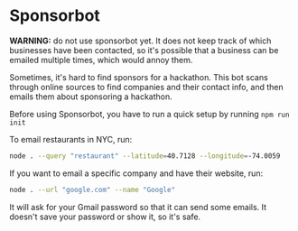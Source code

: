 # Sponsorbot

**WARNING:** do not use sponsorbot yet. It does not keep track of which businesses have been
contacted, so it's possible that a business can be emailed multiple times, which would annoy them.

Sometimes, it's hard to find sponsors for a hackathon. This bot scans through online sources to
find companies and their contact info, and then emails them about sponsoring a hackathon.

Before using Sponsorbot, you have to run a quick setup by running `npm run init`

To email restaurants in NYC, run:

```bash
node . --query "restaurant" --latitude=40.7128 --longitude=-74.0059
```

If you want to email a specific company and have their website, run:

```bash
node . --url "google.com" --name "Google"
```

It will ask for your Gmail password so that it can send some emails. It doesn't save your password
or show it, so it's safe.
